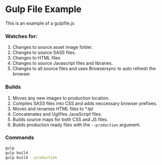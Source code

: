 # Gulp File Example

This is an example of a gulpfile.js

### Watches for:
1. Changes to source asset image folder.
2. Changes to source SASS files.
3. Changes to HTML files
4. Changes to source Javascript files and libraries.
5. Changes to all source files and uses Browsersync to auto refresh the browser.

### Builds
1. Moves any new images to production location.
2. Compiles SASS files into CSS and adds neccessary browser prefixes.
3. Moves and renames HTML files to *.tpl
4. Concatenates and Uglifies JavaScript files.
5. Builds source maps for both CSS and JS files.
6. Builds production ready files with the `--production` argument.

### Commands
```bash
gulp
gulp build
gulp build --production
```
